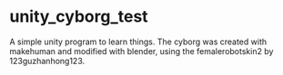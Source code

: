 # unity_cyborg_test
A simple unity program to learn things.
The cyborg was created with makehuman and modified with blender, using the femalerobotskin2 by 123guzhanhong123.
